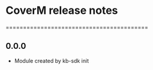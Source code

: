 # CoverM release notes
=========================================

0.0.0
-----
* Module created by kb-sdk init

